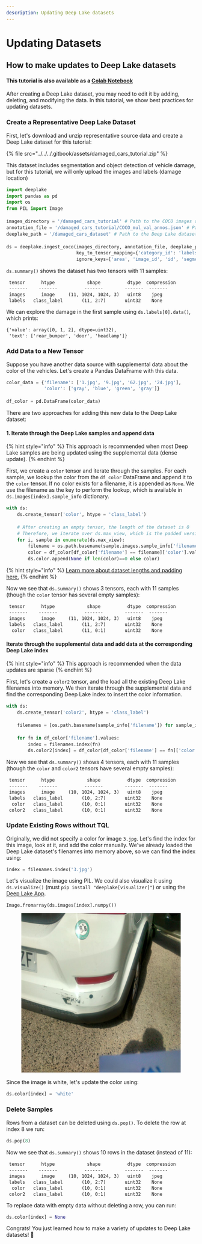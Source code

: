 ```yaml
---
description: Updating Deep Lake datasets
---
```


# Updating Datasets

## How to make updates to Deep Lake datasets

#### This tutorial is also available as a [Colab Notebook](https://colab.research.google.com/drive/1PPW17r-JBb3otkFwB0FIs7Y97pOkyY\_W?usp=sharing)

After creating a Deep Lake dataset, you may need to edit it by adding, deleting, and modifying the data. In this tutorial, we show best practices for updating datasets.

### Create a Representative Deep Lake Dataset&#x20;

First, let's download and unzip representative source data and create a Deep Lake dataset for this tutorial:

{% file src="../../../.gitbook/assets/damaged_cars_tutorial.zip" %}

This dataset includes segmentation and object detection of vehicle damage, but for this tutorial, we will only upload the images and labels (damage location)

```python
import deeplake
import pandas as pd
import os
from PIL import Image

images_directory = '/damaged_cars_tutorial' # Path to the COCO images directory
annotation_file = '/damaged_cars_tutorial/COCO_mul_val_annos.json' # Path to the COCO annotations file
deeplake_path = '/damaged_cars_dataset' # Path to the Deep Lake dataset

ds = deeplake.ingest_coco(images_directory, annotation_file, deeplake_path, 
                          key_to_tensor_mapping={'category_id': 'labels'}, # Rename category_id to labels
                          ignore_keys=['area', 'image_id', 'id', 'segmentation', 'image_id', 'bbox', 'iscrowd'])
```

`ds.summary()` shows the dataset has two tensors with 11 samples:

```
 tensor      htype            shape          dtype  compression
 -------    -------          -------        -------  ------- 
 images      image     (11, 1024, 1024, 3)   uint8    jpeg   
 labels   class_label       (11, 2:7)       uint32    None  
```

We can explore the damage in the first sample using `ds.labels[0].data()`, which prints:

```
{'value': array([0, 1, 2], dtype=uint32),
 'text': ['rear_bumper', 'door', 'headlamp']}
```

### Add Data to a New Tensor

Suppose you have another data source with supplemental data about the color of the vehicles. Let's create a Pandas DataFrame with this data.

```python
color_data = {'filename': ['1.jpg', '9.jpg', '62.jpg', '24.jpg'],
              'color': ['gray', 'blue', 'green', 'gray']}
  
df_color = pd.DataFrame(color_data)
```

There are two approaches for adding this new data to the Deep Lake dataset:

#### 1. Iterate through the Deep Lake samples and append data

{% hint style="info" %}
This approach is recommended when most Deep Lake samples are being updated using the supplemental data (dense update).
{% endhint %}

First, we create a `color` tensor and iterate through the samples. For each sample, we lookup the  color from the `df_color` DataFrame and append it to the `color` tensor. If no color exists for a filename, it is appended as `None`. We use the filename as the key to perform the lookup, which is available in `ds.images[index].sample_info` dictionary.

```python
with ds:
    ds.create_tensor('color', htype = 'class_label')
    
    # After creating an empty tensor, the length of the dataset is 0
    # Therefore, we iterate over ds.max_view, which is the padded version of the dataset
    for i, sample in enumerate(ds.max_view):
        filename = os.path.basename(sample.images.sample_info['filename'])
        color = df_color[df_color['filename'] == filename]['color'].values
        ds.color.append(None if len(color)==0 else color)
```

{% hint style="info" %}
[Learn more about dataset lengths and padding here.](../../../technical-details/data-format/)
{% endhint %}

Now we see that `ds.summary()` shows 3 tensors, each with 11 samples (though the `color` tensor has several empty samples):

```
 tensor      htype            shape          dtype  compression
 -------    -------          -------        -------  ------- 
 images      image     (11, 1024, 1024, 3)   uint8    jpeg   
 labels   class_label       (11, 2:7)       uint32    None   
  color   class_label       (11, 0:1)       uint32    None  
```

#### Iterate through the supplemental data and add data at the corresponding Deep Lake index&#x20;

{% hint style="info" %}
This approach is recommended when the data updates are sparse
{% endhint %}

First, let's create a `color2` tensor, and the load all the existing Deep Lake filenames into memory. We then iterate through the supplemental data and find the corresponding Deep Lake index to insert the color information.

```python
with ds:
    ds.create_tensor('color2', htype = 'class_label')

    filenames = [os.path.basename(sample_info['filename']) for sample_info in ds.images.sample_info]

    for fn in df_color['filename'].values:
        index = filenames.index(fn)
        ds.color2[index] = df_color[df_color['filename'] == fn]['color'].values[0]
```

Now we see that `ds.summary()` shows 4 tensors, each with 11 samples (though the `color` and `color2` tensors have several empty samples):

```
 tensor      htype            shape          dtype  compression
 -------    -------          -------        -------  ------- 
 images      image     (10, 1024, 1024, 3)   uint8    jpeg   
 labels   class_label       (10, 2:7)       uint32    None   
  color   class_label       (10, 0:1)       uint32    None   
 color2   class_label       (10, 0:1)       uint32    None   
```

### Update Existing Rows without TQL

Originally, we did not specify a color for image `3.jpg`. Let's find the index for this image, look at it, and add the color manually. We've already loaded the Deep Lake dataset's filenames into memory above, so we can find the index using:

```python
index = filenames.index('3.jpg')
```

Let's visualize the image using PIL. We could also visualize it using `ds.visualize()` (must `pip install "deeplake[visualizer]"`) or using the [Deep Lake App](https://app.activeloop.ai/).

```
Image.fromarray(ds.images[index].numpy())
```

<figure><img src="../../../.gitbook/assets/3.jpg" alt=""><figcaption></figcaption></figure>

Since the image is white, let's update the color using:

```python
ds.color[index] = 'white'
```

### Delete Samples

Rows from a dataset can be deleted using `ds.pop()`. To delete the row at index 8 we run:

```python
ds.pop(8)
```

Now we see that `ds.summary()` shows 10 rows in the dataset (instead of 11):

```
 tensor      htype            shape          dtype  compression
 -------    -------          -------        -------  ------- 
 images      image     (10, 1024, 1024, 3)   uint8    jpeg   
 labels   class_label       (10, 2:7)       uint32    None   
  color   class_label       (10, 0:1)       uint32    None   
 color2   class_label       (10, 0:1)       uint32    None   
```

To replace data with empty data without deleting a row, you can run:&#x20;

```python
ds.color[index] = None
```

Congrats! You just learned how to make a variety of updates to Deep Lake datasets! 🎉
